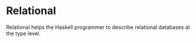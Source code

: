 Relational
==========

Relational helps the Haskell programmer to describe relational databases at the
type level.
